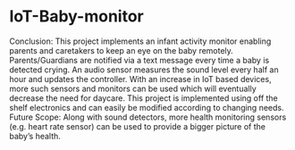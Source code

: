 # IoT-Baby-monitor
Conclusion:
This project implements an infant activity monitor enabling parents and caretakers to keep an eye on the baby remotely. Parents/Guardians are notified via a  text message every time a baby is detected crying. An audio sensor measures the sound level every half an hour and updates the controller. With an increase in IoT based devices, more such sensors and monitors can be used which will eventually decrease the need for daycare. This project is implemented using off the shelf electronics and can easily be modified according to changing needs.
Future Scope:
Along with sound detectors, more health monitoring sensors (e.g. heart rate sensor) can be used to provide a bigger picture of the baby’s health. 

